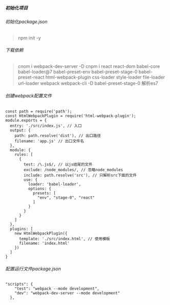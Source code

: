 ##### 初始化项目

###### 初始化package.json
> npm init -y

###### 下载依赖
> cnom i webpack-dev-server -D
> cnpm i react react-dom babel-core babel-loader@7 babel-preset-env babel-preset-stage-0 babel-preset-react html-webpack-plugin css-loader style-loader file-loader url-loader webpack webpack-cli -D
> babel-preset-stage-0 解析es7


###### 创建webpack配置文件
```
const path = require('path');
const HtmlWebpackPlugin = require('html-webpack-plugin');
module.exports = {
  entry: './src/index.js', // 入口
  output: {
    path: path.resolve('dist'), // 出口路径
    filename: 'app.js' // 出口文件名
  },
  module: {
    rules: [
      {
        test: /\.js$/, // 以js结尾的文件
        exclude: /node_modules/, // 忽略node_modules
        include: path.resolve('src'), // 只解析src下面的文件
        use: {
          loader: 'babel-loader',
          options: {
            presets: [
              "env", "stage-0", "react"
            ]
          }
        }
      }
    ]
  },
  plugins: [
    new HtmlWebpackPlugin({
      template: './src/index.html', // 使用模板
      filename: 'index.html'
    })
  ]
}
```

###### 配置运行文件package.json
```
"scripts": {
    "test": "webpack --mode development",
    "dev": "webpack-dev-server --mode development"
  },
```
